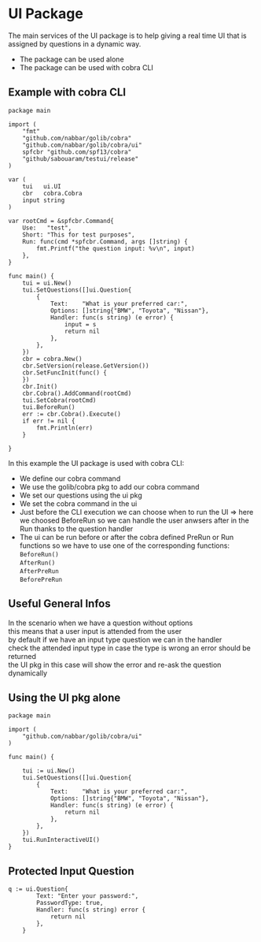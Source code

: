 # UI Package
The main services of the UI package is to help giving a real time UI that is assigned by
questions in a dynamic way.
- The package can be used alone 
- The package can be used with cobra CLI

## Example with cobra CLI
```
package main

import (
	"fmt"
	"github.com/nabbar/golib/cobra"
	"github.com/nabbar/golib/cobra/ui"
	spfcbr "github.com/spf13/cobra"
	"github/sabouaram/testui/release"
)

var (
	tui   ui.UI
	cbr   cobra.Cobra
	input string
)

var rootCmd = &spfcbr.Command{
	Use:   "test",
	Short: "This for test purposes",
	Run: func(cmd *spfcbr.Command, args []string) {
		fmt.Printf("the question input: %v\n", input)
	},
}

func main() {
	tui = ui.New()
	tui.SetQuestions([]ui.Question{
		{
			Text:    "What is your preferred car:",
			Options: []string{"BMW", "Toyota", "Nissan"},
			Handler: func(s string) (e error) {
				input = s
				return nil
			},
		},
	})
	cbr = cobra.New()
	cbr.SetVersion(release.GetVersion())
	cbr.SetFuncInit(func() {
	})
	cbr.Init()
	cbr.Cobra().AddCommand(rootCmd)
	tui.SetCobra(rootCmd)
	tui.BeforeRun()
	err := cbr.Cobra().Execute()
	if err != nil {
		fmt.Println(err)
	}

}

```
In this example the UI package is used with cobra CLI:
 - We define our cobra command
 - We use the golib/cobra pkg to add our cobra command
 - We set our questions using the ui pkg
 - We set the cobra command in the ui
 - Just before the CLI execution we can choose when to run the UI => here we choosed BeforeRun so we can handle the user anwsers after in the Run thanks to the question handler
 -  The ui can be run before or after the cobra defined PreRun or Run functions so we have to use one of the corresponding functions:  
 ```BeforeRun() ```  
 ```AfterRun() ```  
 ```AfterPreRun```  
 ```BeforePreRun```

## Useful General Infos
In the scenario when we have a question without options  
this means that a user input is attended from the user  
by default if we have an input type question we can in the handler  
check the attended input type in case the type is wrong an error should be returned  
the UI pkg in this case will show the error and re-ask the question dynamically  

## Using the UI pkg alone
``` 
package main

import (
	"github.com/nabbar/golib/cobra/ui"
)

func main() {

	tui := ui.New()
	tui.SetQuestions([]ui.Question{
		{
			Text:    "What is your preferred car:",
			Options: []string{"BMW", "Toyota", "Nissan"},
			Handler: func(s string) (e error) {
				return nil
			},
		},
	})
	tui.RunInteractiveUI()
}
```

## Protected Input Question
``` 
q := ui.Question{
		Text: "Enter your password:",
		PasswordType: true,
		Handler: func(s string) error {
			return nil
		},
	}
```